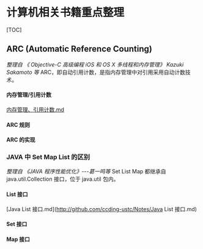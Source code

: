 # 计算机相关书籍重点整理

[TOC]
## ARC (Automatic Reference Counting)
*整理自 《 Objective-C 高级编程 iOS 和 OS X 多线程和内存管理》 Kazuki Sakamoto 等*
ARC，即自动引用计数，是指内存管理中对引用采用自动计数技术。
#### 内存管理/引用计数 
[内存管理、引用计数.md](https://github.com/ccding-ustc/Notes/blob/master/%E5%86%85%E5%AD%98%E7%AE%A1%E7%90%86%E3%80%81%E5%BC%95%E7%94%A8%E8%AE%A1%E6%95%B0.md)
#### ARC 规则
#### ARC 的实现

### JAVA 中 Set Map List 的区别
*整理自 《JAVA 程序性能优化》---葛一鸣等*
Set List Map 都继承自 java.util.Collection 接口，位于 java.util 包内。
#### List 接口
[Java List 接口.md](http://github.com/ccding-ustc/Notes/Java List 接口.md)
#### Set 接口
#### Map 接口


